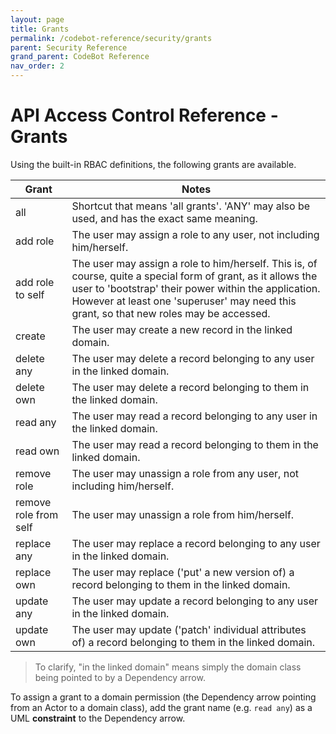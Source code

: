 ```yaml
---
layout: page
title: Grants
permalink: /codebot-reference/security/grants
parent: Security Reference
grand_parent: CodeBot Reference
nav_order: 2
---
```


# API Access Control Reference - Grants

Using the built-in RBAC definitions, the following grants are available.

| Grant   | Notes                 |
| ------- | --------------------- |
| all | Shortcut that means 'all grants'. 'ANY' may also be used, and has the exact same meaning. |
| add role | The user may assign a role to any user, not including him/herself. |
| add role to self | The user may assign a role to him/herself. This is, of course, quite a special form of grant, as it allows the user to 'bootstrap' their power within the application. However at least one 'superuser' may need this grant, so that new roles may be accessed. |
| create | The user may create a new record in the linked domain. |
| delete any | The user may delete a record belonging to any user in the linked domain. |
| delete own | The user may delete a record belonging to them in the linked domain. |
| read any | The user may read a record belonging to any user in the linked domain. |
| read own | The user may read a record belonging to them in the linked domain. |
| remove role | The user may unassign a role from any user, not including him/herself. |
| remove role from self | The user may unassign a role from him/herself. |
| replace any | The user may replace a record belonging to any user in the linked domain. |
| replace own | The user may replace ('put' a new version of) a record belonging to them in the linked domain. |
| update any | The user may update a record belonging to any user in the linked domain. |
| update own | The user may update ('patch' individual attributes of) a record belonging to them in the linked domain. |

> To clarify, "in the linked domain" means simply the domain class being pointed to by a Dependency arrow.

To assign a grant to a domain permission (the Dependency arrow pointing from an Actor to a domain class), add the grant name (e.g. `read any`) as a UML **constraint** to the Dependency arrow.
